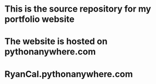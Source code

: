 # This is the source repository for my portfolio website
# The website is hosted on pythonanywhere.com
# RyanCal.pythonanywhere.com
